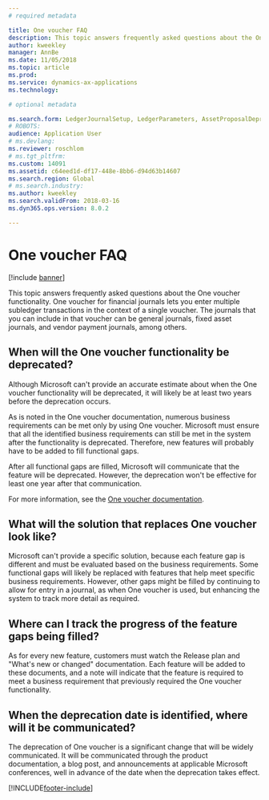 ```yaml
---
# required metadata

title: One voucher FAQ
description: This topic answers frequently asked questions about the One voucher functionality. One voucher for financial journals (general journal, fixed asset journal, vendor payment journal, and so on) lets you enter multiple subledger transactions in the context of a single voucher.
author: kweekley
manager: AnnBe
ms.date: 11/05/2018
ms.topic: article
ms.prod: 
ms.service: dynamics-ax-applications
ms.technology: 

# optional metadata

ms.search.form: LedgerJournalSetup, LedgerParameters, AssetProposalDepreciation
# ROBOTS: 
audience: Application User
# ms.devlang: 
ms.reviewer: roschlom
# ms.tgt_pltfrm: 
ms.custom: 14091
ms.assetid: c64eed1d-df17-448e-8bb6-d94d63b14607
ms.search.region: Global
# ms.search.industry: 
ms.author: kweekley
ms.search.validFrom: 2018-03-16
ms.dyn365.ops.version: 8.0.2

---
```


# One voucher FAQ

[!include [banner](../includes/banner.md)]

This topic answers frequently asked questions about the One voucher functionality. One voucher for financial journals lets you enter multiple subledger transactions in the context of a single voucher. The journals that you can include in that voucher can be general journals, fixed asset journals, and vendor payment journals, among others.

## When will the One voucher functionality be deprecated?

Although Microsoft can't provide an accurate estimate about when the One voucher functionality will be deprecated, it will likely be at least two years before the deprecation occurs.

As is noted in the One voucher documentation, numerous business requirements can be met only by using One voucher. Microsoft must ensure that all the identified business requirements can still be met in the system after the functionality is deprecated. Therefore, new features will probably have to be added to fill functional gaps.

After all functional gaps are filled, Microsoft will communicate that the feature will be deprecated. However, the deprecation won't be effective for least one year after that communication.

For more information, see the [One voucher documentation](one-voucher.md).

## What will the solution that replaces One voucher look like?

Microsoft can't provide a specific solution, because each feature gap is different and must be evaluated based on the business requirements. Some functional gaps will likely be replaced with features that help meet specific business requirements. However, other gaps might be filled by continuing to allow for entry in a journal, as when One voucher is used, but enhancing the system to track more detail as required.

## Where can I track the progress of the feature gaps being filled?

As for every new feature, customers must watch the Release plan and "What's new or changed" documentation. Each feature will be added to these documents, and a note will indicate that the feature is required to meet a business requirement that previously required the One voucher functionality.

## When the deprecation date is identified, where will it be communicated?

The deprecation of One voucher is a significant change that will be widely communicated. It will be communicated through the product documentation, a blog post, and announcements at applicable Microsoft conferences, well in advance of the date when the deprecation takes effect.


[!INCLUDE[footer-include](../../includes/footer-banner.md)]